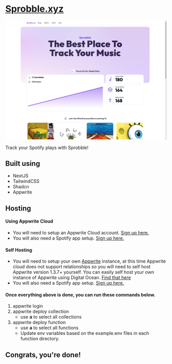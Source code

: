 # [Sprobble.xyz](https://sprobble.xyz)

![Sprobble.xyz Screenshot](/docs/sprobble.png)

Track your Spotify plays with Sprobble!

## Built using

- NextJS
- TailwindCSS
- Shadcn
- Appwrite

## Hosting

#### Using Appwrite Cloud

- You will need to setup an Appwrite Cloud account. [Sign up here.](https://cloud.appwrite.io/register)
- You will also need a Spotify app setup. [Sign up here.](developer.spotify.com)

#### Self Hosting

- You will need to setup your own [Appwrite](appwrite.io) instance, at this time Appwrite cloud does not support relationships so you will need to self host Appwrite version 1.3.7+ yourself. You can easily self host your own instance of Appwrite using Digital Ocean. [Find that here](https://marketplace.digitalocean.com/apps/appwrite)
- You will also need a Spotify app setup. [Sign up here.](developer.spotify.com)

#### Once everything above is done, you can run these commands below.

1. appwrite login
2. appwrite deploy collection
   - use **a** to select all collections
3. appwrite deploy function
   - use **a** to select all functions
   - Update env variables based on the example.env files in each function directory.

## Congrats, you're done!
